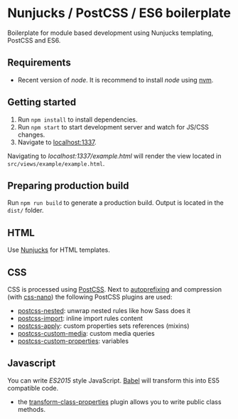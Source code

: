 # Nunjucks / PostCSS / ES6 boilerplate
 
Boilerplate for module based development using Nunjucks templating, PostCSS and ES6.

## Requirements

* Recent version of *node*. It is recommend to install *node* using  [nvm](https://github.com/creationix/nvm).

## Getting started

1. Run `npm install` to install dependencies.
1. Run `npm start` to start development server and watch for JS/CSS changes.
1. Navigate to [localhost:1337](http://localhost:1337).

Navigating to *localhost:1337/example.html* will render the view located in `src/views/example/example.html`.

## Preparing production build

Run `npm run build` to generate a production build. Output is located in the `dist/` folder.


## HTML

Use [Nunjucks](https://mozilla.github.io/nunjucks/templating.htm ) for HTML templates.

## CSS

CSS is processed using [PostCSS](https://github.com/postcss/postcss). Next to [autoprefixing](https://github.com/postcss/autoprefixer) and compression (with [css-nano](http://cssnano.co/)) the following PostCSS plugins are used:

* [postcss-nested](https://github.com/postcss/postcss-nested): unwrap nested rules like how Sass does it
* [postcss-import](https://github.com/postcss/postcss-import): inline import rules content
* [postcss-apply](https://github.com/pascalduez/postcss-apply): custom properties sets references (mixins)
* [postcss-custom-media](https://github.com/postcss/postcss-custom-media): custom media queries
* [postcss-custom-properties](https://github.com/postcss/postcss-custom-properties): variables

## Javascript

You can write *ES2015* style JavaScript. [Babel](https://babeljs.io/) will transform this into ES5 compatible code.

* the [transform-class-properties](http://babeljs.io/docs/plugins/transform-class-properties/) plugin allows you to write public class methods.